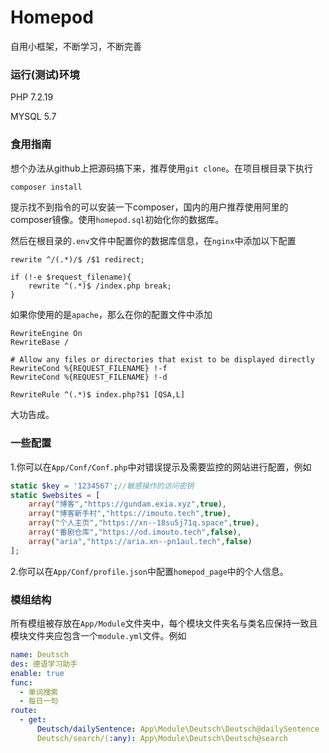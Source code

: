 # Homepod
自用小框架，不断学习，不断完善



### 运行(测试)环境

PHP 7.2.19

MYSQL 5.7

### 食用指南

想个办法从github上把源码搞下来，推荐使用`git clone`。在项目根目录下执行

```bash
composer install
```

提示找不到指令的可以安装一下composer，国内的用户推荐使用阿里的composer镜像。使用`homepod.sql`初始化你的数据库。

然后在根目录的`.env`文件中配置你的数据库信息，在`nginx`中添加以下配置

```nginx
rewrite ^/(.*)/$ /$1 redirect;

if (!-e $request_filename){
	rewrite ^(.*)$ /index.php break;
}
```

如果你使用的是`apache`，那么在你的配置文件中添加

```htaccess
RewriteEngine On
RewriteBase /

# Allow any files or directories that exist to be displayed directly
RewriteCond %{REQUEST_FILENAME} !-f
RewriteCond %{REQUEST_FILENAME} !-d

RewriteRule ^(.*)$ index.php?$1 [QSA,L]
```



大功告成。



### 一些配置

1.你可以在`App/Conf/Conf.php`中对错误提示及需要监控的网站进行配置，例如

```php
static $key = '1234567';//敏感操作的访问密钥
static $websites = [
    array("博客","https://gundam.exia.xyz",true),
    array("博客新手村","https://imouto.tech",true),
    array("个人主页","https://xn--18su5j71q.space",true),
    array("番剧仓库","https://od.imouto.tech",false),
    array("aria","https://aria.xn--pn1aul.tech",false)
];
```

2.你可以在`App/Conf/profile.json`中配置`homepod_page`中的个人信息。



### 模组结构

所有模组被存放在`App/Module`文件夹中，每个模块文件夹名与类名应保持一致且模块文件夹应包含一个`module.yml`文件。例如

```yaml
name: Deutsch
des: 德语学习助手
enable: true
func:
  - 单词搜索
  - 每日一句
route:
  - get:
      Deutsch/dailySentence: App\Module\Deutsch\Deutsch@dailySentence
      Deutsch/search/(:any): App\Module\Deutsch\Deutsch@search
```

